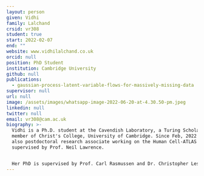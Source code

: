 ```yaml
---
layout: person
given: Vidhi
family: Lalchand
crsid: vr308
student: true
start: 2022-02-07
end: ""
website: www.vidhilalchand.co.uk
orcid: null
position: PhD Student
institution: Cambridge University
github: null
publications:
  - gaussian-process-latent-variable-flows-for-massively-missing-data
supervisor: null
url: null
image: /assets/images/whatsapp-image-2022-06-20-at-4.30.50-pm.jpeg
linkedin: null
twitter: null
email: vr308@cam.ac.uk
biography: >-
  Vidhi is a Ph.D. student at the Cavendish Laboratory, a Turing Scholar and a
  member of Christ's College, University of Cambridge. Since Feb, 2022 she is
  also postdoctoral research associate working on the Human Cell-ATLAS project
  supervised by Prof. Neil Lawrence.


  Her PhD is supervised by Prof. Carl Rasmussen and Dr. Christopher Lester. Her research interests are in Bayesian Non-parametrics, Gaussian Processes and Hierarchical Modelling. She is interested in applications of probabilistic machine learning to problems in contemporary sciences like computational biology, high energy physics and astronomy. Her Ph.D. is funded by the Alan Turing Institute and Qualcomm Innovation Fellowship (Europe).
---
```

